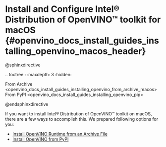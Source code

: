 # Install and Configure Intel® Distribution of OpenVINO™ toolkit for macOS {#openvino_docs_install_guides_installing_openvino_macos_header}

@sphinxdirective

.. toctree::
   :maxdepth: 3
   :hidden:

   From Archive <openvino_docs_install_guides_installing_openvino_from_archive_macos>
   From PyPI <openvino_docs_install_guides_installing_openvino_pip>

@endsphinxdirective

If you want to install Intel® Distribution of OpenVINO™ toolkit on macOS, there are a few ways to accomplish this. We prepared following options for you: 

* [Install OpenVINO Runtime from an Archive File](installing-openvino-from-archive-macos.md)
* [Install OpenVINO from PyPI](installing-openvino-pip.md)
